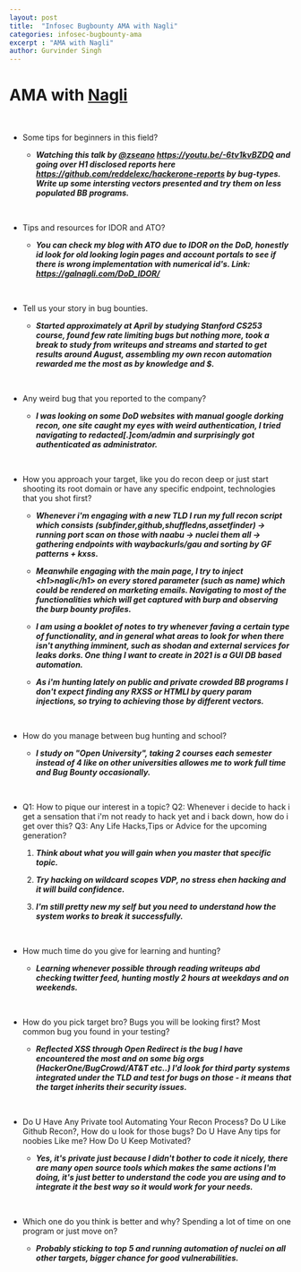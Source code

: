 ```yaml
---
layout: post
title:  "Infosec Bugbounty AMA with Nagli"
categories: infosec-bugbounty-ama
excerpt : "AMA with Nagli"
author: Gurvinder Singh
---
```


# AMA with [Nagli](https://twitter.com/naglinagli)

<br>

 - Some tips for beginners in this field?

   - ***Watching this talk by [@zseano](https://twitter.com/zseano) <https://youtu.be/-6tv1kvBZDQ> and going over H1 disclosed reports here <https://github.com/reddelexc/hackerone-reports> by bug-types. Write up some intersting vectors presented and try them on less populated BB programs.***

<br>

 - Tips and resources for IDOR and ATO?

   - ***You can check my blog with ATO due to IDOR on the DoD, honestly id look for old looking login pages and account portals to see if there is wrong implementation with numerical id's. Link: <https://galnagli.com/DoD_IDOR/>***

<br>

 - Tell us your story in bug bounties.

   - ***Started approximately at April by studying Stanford CS253 course, found few rate limiting bugs but nothing more, took a break to study from writeups and streams and started to get results around August, assembling my own recon automation rewarded me the most as by knowledge and $.***

<br>

 - Any weird bug that you reported to the company?

   - ***I was looking on some DoD websites with manual google dorking recon, one site caught my eyes with weird authentication, I tried navigating to redacted[.]com/admin and surprisingly got authenticated as administrator.***

<br>

 - How you approach your target, like you do recon deep or just start shooting its root domain or have any specific endpoint, technologies that you shot first?

   - ***Whenever i'm engaging with a new TLD I run my full recon script which consists (subfinder,github,shuffledns,assetfinder) -> running port scan on those with naabu -> nuclei them all -> gathering endpoints with waybackurls/gau and sorting by GF patterns + kxss.***

   - ***Meanwhile engaging with the main page, I try to inject \<h1>nagli\</h1> on every stored parameter (such as name) which could be rendered on marketing emails. Navigating to most of the functionalities which will get captured with burp and observing the burp bounty profiles.***

   - ***I am using a booklet of notes to try whenever faving a certain type of functionality, and in general what areas to look for when there isn't anything imminent, such as shodan and external services for leaks dorks. One thing I want to create in 2021 is a GUI DB based automation.***

   - ***As i'm hunting lately on public and private crowded BB programs I don't expect finding any RXSS or HTMLI by query param injections, so trying to achieving those by different vectors.***

<br>

 - How do you manage between bug hunting and school?

   - ***I study on "Open University", taking 2 courses each semester instead of 4 like on other universities allowes me to work full time and Bug Bounty occasionally.***

<br>

 - Q1: How to pique our interest in a topic? Q2: Whenever i decide to hack i get a sensation that i'm not ready to hack yet and i back down, how do i get over this? Q3: Any Life Hacks,Tips or Advice for the upcoming generation?

   1. ***Think about what you will gain when you master that specific topic.***

   2. ***Try hacking on wildcard scopes VDP, no stress ehen hacking and it will build confidence.***

   3. ***I'm still pretty new my self but you need to understand how the system works to break it successfully.***

<br>

 - How much time do you give for learning and hunting?

   - ***Learning whenever possible through reading writeups abd checking twitter feed, hunting mostly 2 hours at weekdays and on weekends.***

<br>

 - How do you pick target bro? Bugs you will be looking first? Most common bug you found in your testing?

   - ***Reflected XSS through Open Redirect is the bug I have encountered the most and on some big orgs (HackerOne/BugCrowd/AT&T etc..) I'd look for third party systems integrated under the TLD and test for bugs on those - it means that the target inherits their security issues.***

<br>

 - Do U Have Any Private tool Automating Your Recon Process? Do U Like Github Recon?, How do u look for those bugs? Do U Have Any tips for noobies Like me? How Do U Keep Motivated?

   - ***Yes, it's private just because I didn't bother to code it nicely, there are many open source tools which makes the same actions I'm doing, it's just better to understand the code you are using and to integrate it the best way so it would work for your needs.***

<br>

 - Which one do you think is better and why? Spending a lot of time on one program or just move on?

   - ***Probably sticking to top 5 and running automation of nuclei on all other targets, bigger chance for good vulnerabilities.***
